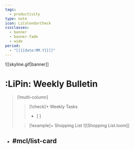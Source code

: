 ```yaml
---
tags:
  - productivity
type: note
icon: LiCalendarCheck
cssclasses:
  - banner
  - banner-fade
  - wide
period:
  - "[[{{date:MM.Y}}]]"
---
```

![[skyline.gif|banner]]
# :LiPin: Weekly Bulletin
> [!multi-column]
>
>> [!check]+ Weekly Tasks
>> - [ ] 
>
>> [!example]+ Shopping List
>> ![[Shopping List.loom]]
- ## #mcl/list-card 
